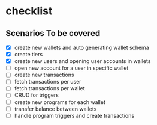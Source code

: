 # checklist

## Scenarios To be covered
- [x] create new wallets and auto generating wallet schema
- [x] create tiers
- [x] create new users and opening user accounts in wallets
- [ ] open new account for a user in specific wallet
- [ ] create new transactions
- [ ] fetch transactions per user
- [ ] fetch transactions per wallet
- [ ] CRUD for triggers
- [ ] create new programs for each wallet
- [ ] transfer balance between wallets
- [ ] handle program triggers and create transactions